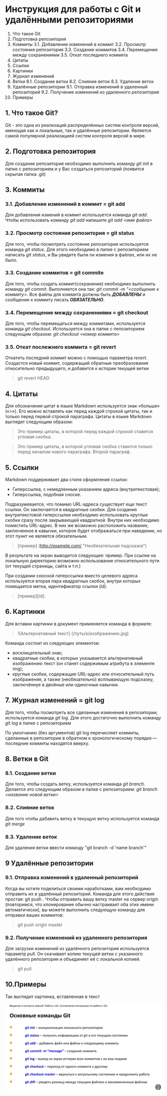 # Инструкция для работы с Git и удалёнными репозиториями

1. Что такое Git
2. Подготовка репозитория
3. Коммиты
3.1. Добавление изменений в коммит
3.2. Просмотр состояния репозитория
3.3. Создание коммитов
3.4. Перемещение между сохранениями
3.5. Откат последнего коммита
4. Цитаты
5. Ссылки
6. Картинки
7. Журнал изменений
8. Ветки 
8.1. Создание ветки
8.2. Слияние веток
8.3. Удаление веток
9. Удалённые репозитории
9.1. Отправка изменений в удаленный репозиторий
9.2. Получение изменений из удаленного репозитория
9. Примеры
## 1. Что такое Git?
Git - это одна из реализаций распределённых систем контроля версий, имеющая как и локальные, так и удалённые репозитории. Является самой популярной реализацией систем контроля версий в мире.
## 2. Подготовка репозитория
Для создание репозитория необходимо выполнить команду *git init*  в папке с репозиторием и у Вас создаться репозиторий (появится скрытая папка .git)

## 3. Коммиты

### 3.1. Добавление изменений в коммит = git add
Для добавления измений в коммит используется команда *git add*. Чтобы использовать команду *git add* напишите *git add <имя файла>*

### 3.2. Просмотр состояния репозитория = git status
Для того, чтобы посмотреть состояние репозитория используется команда *git status*. Для этого необходимо в папке с репозиторием написать *git status*, и Вы увидите были ли измения в файлах, или их не было.

### 3.3. Создание коммитов = git commite
Для того, чтобы создать коммит(сохранение) необходимо выполнить команду *git commit*. Выполняется она так: *git commit -m "<сообщение к коммиту>*. Все файлы для коммита должны быть ***ДОБАВЛЕНЫ*** и сообщение к коммиту писать ***ОБЯЗАТЕЛЬНО***.

### 3.4. Перемещение между сохранениями = git checkout
Для того, чтобы перемещаться между коммитами, используется команда *git checkout*. Используется она в папке с пепозиторием следующим образом: *git checkout <номер коммита>*

### 3.5. Откат послежнего коммита = git revert

Откатить последний коммит можно с помощью параметра *revert*. Создастся новый коммит, содержащий обратные преобразования относительно предыдущего, и добавится к истории текущей ветки

> git revert HEAD
## 4. Цитаты
Для обозначения цитат в языке Markdown используется знак «больше» («>»). Его можно вставлять как перед каждой строкой цитаты, так и только перед первой строкой параграфа. Цитаты в языке Markdown выглядят следующим образом: 

>Это пример цитаты,
>в которой перед каждой строкой
>ставится угловая скобка.

>Это пример цитаты,
в которой угловая скобка
ставится только перед началом нового параграфа.
>Второй параграф.

## 5. Ссылки

Markdown поддерживает два стиля оформления ссылок:
* Гиперссылка, с немедленным указанием адреса (внутритекстовая);
* Гиперссылка, подобная сноске.

Подразумевается, что помимо URL-адреса существует еще текст ссылки. Он заключается в квадратные скобки. Для создания внутритекстовой гиперссылки необходимо использовать круглые скобки сразу после закрывающей квадратной. Внутри них необходимо поместить URL-адрес. В них же возможно расположить название, заключенное в кавычки, которое будет отображаться при наведении, но этот пункт не является обязательным.

>[пример] (http://example.com/ "Необязательная подсказка")

В результате на экран выводится следующее: пример. 
При ссылке на локальную директорию возможно использование относительного пути (от текущей страницы, сайта и т.п.)

При создании сносной гиперссылки вместо целевого адреса используется вторая пара квадратных скобок, внутри которых помещается метка, идентификатор ссылки (id).

> [пример][id]:

## 6. Картинки

Для вставки картинки в документ применяется команда в формате:

> ![Альтернативный текст] (/путь/к/изображению.jpg)

Команда состоит из следующих элементов:

* восклицательный знак;
* квадратные скобки, в которых указывается альтернативный изображению текст (он станет содержимым атрибута в элементе img);
* круглые скобки, содержащие URL-адрес или относительный путь изображения, а также (необязательно) всплывающую подсказку, заключённуе в двойные или одиночные кавычки.

## 7. Журнал изменений = git log
Для того, чтобы посмотреть все сделанные изменения в репозитории, используется команда *git log*. Для этого достаточно выполнить команду *git log* в папке с репозиторием

По умолчанию (без аргументов) git log перечисляет коммиты, сделанные в репозитории в обратном к хронологическому порядке — последние коммиты находятся вверху. 
## 8. Ветки в Git

### 8.1. Создание ветки

Для того, чтобы создать ветку, используется команда *git branch*. Делается это следующим образом в папке с репозиторием: *git branch <название новой ветки>*

### 8.2. Слияние веток

Для того чтобы дабавить ветку в текущую ветку используется команда *git merge <name branch>*

### 8.3. Удаление веток
Для удаления ветки ввести команду "git branch -d 'name branch'"

## 9 Удалённые репозитории

### 9.1. Отправка изменений в удаленный репозиторий

Когда вы хотите поделиться своими наработками, вам необходимо отправить их в удалённый репозиторий. Команда для этого действия простая: git push <remote-name> <branch-name>. Чтобы отправить вашу ветку master на сервер origin (повторимся, что клонирование обычно настраивает оба этих имени автоматически), вы можете выполнить следующую команду для отправки ваших коммитов:

> git push origin master


### 9.2. Получение изменений из удаленного репозитория

Для загрузки изменений из удалённого репозитория используется параметр *pull*. Он скачивает копию текущей ветки с указанного удалённого репозитория и объединяет её с локальной копией.

> git pull

## 10.Примеры

Так выглядит картинка, вставленная в текст

![Основные команды GIT](Command.JPG)

